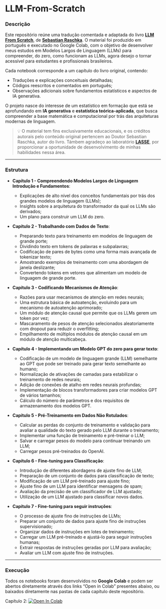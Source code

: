 # LLM-From-Scratch

### Descrição
Este repositório reúne uma tradução comentada e adaptada do livro **[LLM From Scratch](https://github.com/rasbt/LLMs-from-scratch)**, de **[Sebastian Raschka](https://sebastianraschka.com)**. O material foi produzido em português e executado no Google Colab, com o objetivo de desenvolver meus estudos em Modelos Largos de Linguagem (LLMs) para compreender, do zero, como funcionam as LLMs, agora desejo o tornar acessível para estudantes e profissionais brasileiros.

Cada notebook corresponde a um capítulo do livro original, contendo:
- Traduções e explicações conceituais detalhadas;
- Códigos reescritos e comentados em português;
- Observações adicionais sobre fundamentos estatísticos e aspectos de IA generativa.

O projeto nasce do interesse de um estatístico em formação que está se aprofundando em **IA generativa** e **estatística teórica-aplicada**, que busca compreender a base matemática e computacional por trás das arquiteturas modernas de linguagem.

> 💡 O material tem fins exclusivamente educacionais, e os créditos autorais pelo conteúdo original pertencem ao Doutor Sebastian Raschka, autor do livro. Támbem agradeço ao laboratório **[LASSE](https://www.lasse.ufpa.br/pt)**, por proporcionar a oportunidade de desenvolvimento de minhas habilidades nessa área.

---

### Estrutura

- **Capítulo 1 - Compreendendo Modelos Largos de Linguagem Introdução e Fundamentos**:
    - Explicações de alto nível dos conceitos fundamentais por trás dos grandes modelos de linguagem (LLMs);
    - Insights sobre a arquitetura do transformador da qual os LLMs são derivados;
    - Um plano para construir um LLM do zero.

- **Capítulo 2 - Trabalhando com Dados de Texto**:
    - Preparando texto para treinamento em modelos de linguagem de grande porte;
    - Dividindo texto em tokens de palavras e subpalavras;
    - Codificação de pares de bytes como uma forma mais avançada de tokenizar texto;
    - Amostrando exemplos de treinamento com uma abordagem de janela deslizante;
    - Convertendo tokens em vetores que alimentam um modelo de linguagem de grande porte.
  
- **Capítulo 3 - Codificando Mecanismos de Atenção**:
    - Razões para usar mecanismos de atenção em redes neurais;
    - Uma estrutura básica de autoatenção, evoluindo para um mecanismo de autoatenção aprimorado;
    - Um módulo de atenção causal que permite que os LLMs gerem um token por vez;
    - Mascaramento de pesos de atenção selecionados aleatoriamente com dropout para reduzir o overfitting;
    - Empilhamento de múltiplos módulos de atenção causal em um módulo de atenção multicabeça.
    
- **Capítulo 4 - Implementando um Modelo GPT do zero para gerar texto**:
    - Codificação de um modelo de linguagem grande (LLM) semelhante ao GPT que pode ser treinado para gerar texto semelhante ao humano;
    - Normalização de ativações de camadas para estabilizar o treinamento de redes neurais;
    - Adição de conexões de atalho em redes neurais profundas;
    - Implementação de blocos transformadores para criar modelos GPT de vários tamanhos;
    - Cálculo do número de parâmetros e dos requisitos de armazenamento dos modelos GPT.
  
- **Capítulo 5 - Pré-Treinamento em Dados Não Rotulados**:
    - Calcular as perdas do conjunto de treinamento e validação para avaliar a qualidade do texto gerado pelo LLM durante o treinamento;
    - Implementar uma função de treinamento e pré-treinar o LLM;
    - Salvar e carregar pesos do modelo para continuar treinando um LLM;
    - Carregar pesos pré-treinados do OpenAI.
  
- **Capítulo 6 - Fine-tuning para Classificação**:
    - Introdução de diferentes abordagens de ajuste fino de LLM;
    - Preparação de um conjunto de dados para classificação de texto;
    - Modificação de um LLM pré-treinado para ajuste fino;
    - Ajuste fino de um LLM para identificar mensagens de spam;
    - Avaliação da precisão de um classificador de LLM ajustado;
    - Utilização de um LLM ajustado para classificar novos dados.
  
- **Capítulo 7 - Fine-tuning para seguir instruções**:
    - O processo de ajuste fino de instruções de LLMs;
    - Preparar um conjunto de dados para ajuste fino de instruções supervisionado;
    - Organizar dados de instruções em lotes de treinamento;
    - Carregar um LLM pré-treinado e ajustá-lo para seguir instruções humanas;
    - Extrair respostas de instruções geradas por LLM para avaliação;
    - Avaliar um LLM com ajuste fino de instruções.

---

### Execução

Todos os notebooks foram desenvolvidos no **Google Colab** e podem ser abertos diretamente através dos links “Open in Colab” presentes abaixo, ou baixados diretamente nas pastas de cada capítulo deste repositório.

Capítulo 2: [![Open In Colab](https://colab.research.google.com/assets/colab-badge.svg)](https://colab.research.google.com/drive/1sxiHGbu077Wj8O4-JzxfdAnh2-3nnenk?usp=sharing)




